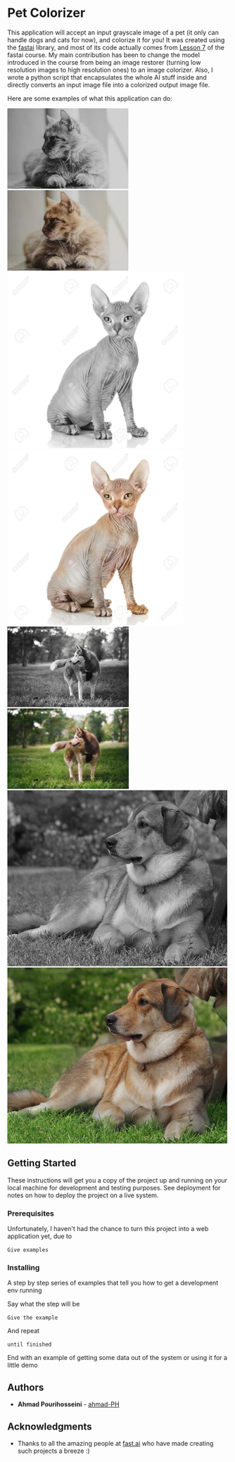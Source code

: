 # Pet Colorizer

This application will accept an input grayscale image of a pet (it only can handle dogs and cats for now), and colorize it for you! It was created using the [fastai](https://docs.fast.ai) library, and most of its code actually comes from [Lesson 7](https://course.fast.ai/videos/?lesson=7) of the fastai course. My main contribution has been to change the model introduced in the course from being an image restorer (turning low resolution images to high resolution ones) to an image colorizer. Also, I wrote a python script that encapsulates the whole AI stuff inside and directly converts an input image file into a colorized output image file.

Here are some examples of what this application can do:

<img src="./github-images/cat1.jpeg">
<img src="./github-images/prediction/cat1.jpg">
<br/>

<img src="./github-images/cat11.jpg" width="400px" height="400px">
<img src="./github-images/prediction/cat11.jpg" width="400px" height="400px">
<br/>

<img src="./github-images/dog5.jpeg">
<img src="./github-images/prediction/dog5.jpg">
<br/>

<img src="./github-images/dog10.jpg" width="500px" height="400px">
<img src="./github-images/prediction/dog10.jpg" width="500px" height="400px">
<br/>

## Getting Started

These instructions will get you a copy of the project up and running on your local machine for development and testing purposes. See deployment for notes on how to deploy the project on a live system.

### Prerequisites

Unfortunately, I haven't had the chance to turn this project into a web application yet, due to 

```
Give examples
```

### Installing

A step by step series of examples that tell you how to get a development env running

Say what the step will be

```
Give the example
```

And repeat

```
until finished
```

End with an example of getting some data out of the system or using it for a little demo

## Authors

* **Ahmad Pourihosseini** - [ahmad-PH](https://github.com/ahmad-PH)

## Acknowledgments

* Thanks to all the amazing people at [fast.ai](https://docs.fast.ai/) who have made creating such projects a breeze :)

